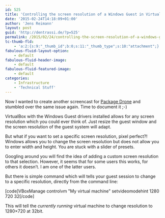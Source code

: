 ```yaml
---
id: 525
title: 'Controlling the screen resolution of a Windows Guest in VirtualBox'
date: '2015-02-24T14:18:09+01:00'
author: 'Jens Reimann'
layout: post
guid: 'http://dentrassi.de/?p=525'
permalink: /2015/02/24/controlling-the-screen-resolution-of-a-windows-guest-in-virtualbox/
tc-thumb-fld:
    - 'a:2:{s:9:"_thumb_id";b:0;s:11:"_thumb_type";s:10:"attachment";}'
fabulous-fluid-layout-option:
    - default
fabulous-fluid-header-image:
    - default
fabulous-fluid-featured-image:
    - default
categories:
    - Infrastructure
    - 'Technical Stuff'
---
```


Now I wanted to create another screencast for [Package Drone](http://packagedrone.org) and stumbled over the same issue again. Time to document it ;-)

VirtualBox with the Windows Guest drivers installed allows for any screen resolution which you could ever think of. Just resize the guest window and the screen resolution of the guest system will adapt.

But what if you want to set a specific screen resolution, pixel perfect?! Windows allows you to change the screen resolution but does not allow you to enter width and height. You are stuck with a slider of presets.

Googling around you will find the idea of adding a custom screen resolution to that selection. However, it seems that for some users this works, for others it doesn’t. I am one of the latter users.

But there is simple command which will tells your guest session to change to a specific resolution, directly from the command line:

\[code\]VBoxManage controlvm "My virtual machine" setvideomodehint 1280 720 32\[/code\]

This will tell the *currently running* virtual machine to change resolution to 1280×720 at 32bit.